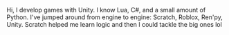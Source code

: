 Hi, I develop games with Unity. I know Lua, C#, and a small amount of Python. I've jumped around from engine to engine: Scratch, Roblox, Ren'py, Unity. Scratch helped me learn logic and then I could tackle the big ones lol
